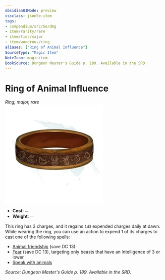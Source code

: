 ```yaml
---
obsidianUIMode: preview
cssclass: json5e-item
tags:
- compendium/src/5e/dmg
- item/rarity/rare
- item/tier/major
- item/wondrous/ring
aliases: ["Ring of Animal Influence"]
SourceType: "Magic Item"
NoteIcon: magicitem
BookSource: Dungeon Master's Guide p. 189. Available in the SRD.
---
```

# Ring of Animal Influence
*Ring, major, rare*  
![](/3-Mechanics/CLI/items/img/ring-of-animal-influence.webp#right)  

- **Cost**: ⏤
- **Weight**: ⏤

This ring has 3 charges, and it regains `1d3` expended charges daily at dawn. While wearing the ring, you can use an action to expend 1 of its charges to cast one of the following spells:

- [Animal friendship](/3-Mechanics/CLI/spells/animal-friendship.md) (save DC 13)  
- [Fear](/3-Mechanics/CLI/spells/fear.md) (save DC 13), targeting only beasts that have an Intelligence of 3 or lower  
- [Speak with animals](/3-Mechanics/CLI/spells/speak-with-animals.md)  

*Source: Dungeon Master's Guide p. 189. Available in the SRD.*